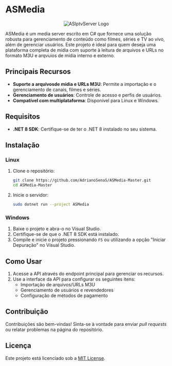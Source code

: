 # ASMedia
<p align="center">
<img src="https://github-production-user-asset-6210df.s3.amazonaws.com/61697830/395658951-90de0f84-d689-450f-8b42-3b565a6ebce5.png?X-Amz-Algorithm=AWS4-HMAC-SHA256&X-Amz-Credential=AKIAVCODYLSA53PQK4ZA%2F20241213%2Fus-east-1%2Fs3%2Faws4_request&X-Amz-Date=20241213T181814Z&X-Amz-Expires=300&X-Amz-Signature=fe9702376e944cd015b28570e8056042d0c2fa7f64e38e725fdacf67bdc539de&X-Amz-SignedHeaders=host" alt="ASIptvServer Logo" />
</p>

ASMedia é um media server escrito em C# que fornece uma solução robusta para gerenciamento de conteúdo como filmes, séries e TV ao vivo, além de gerenciar usuários. Este projeto é ideal para quem deseja uma plataforma completa de mídia com suporte à leitura de arquivos e URLs no formato M3U e arqvuios de mídia interno e externo.

## Principais Recursos

- **Suporte a arquivosde mídia e URLs M3U**: Permite a importação e o gerenciamento de canais, filmes e séries.
- **Gerenciamento de usuários**: Controle de acesso e perfis de usuários.
- **Compatível com multiplataforma**: Disponível para Linux e Windows.

## Requisitos

- **.NET 8 SDK**: Certifique-se de ter o .NET 8 instalado no seu sistema.

## Instalação

### Linux
1. Clone o repositório:
   ```bash
   git clone https://github.com/AdrianoSenaS/ASMedia-Master.git
   cd ASMedia-Master
   ```

2. Inicie o servidor:
   ```bash
   sudo dotnet run --project ASMedia
   ```

### Windows
1. Baixe o projeto e abra-o no Visual Studio.
2. Certifique-se de que o .NET 8 SDK está instalado.
3. Compile e inicie o projeto pressionando `F5` ou utilizando a opção "Iniciar Depuração" no Visual Studio.

## Como Usar
1. Acesse a API através do endpoint principal para gerenciar os recursos.
2. Use a interface da API para configurar os seguintes itens:
   - Importação de arquivos/URLs M3U
   - Gerenciamento de usuários e revendedores
   - Configuração de métodos de pagamento

## Contribuição
Contribuições são bem-vindas! Sinta-se à vontade para enviar *pull requests* ou relatar problemas na página do repositório.

## Licença
Este projeto está licenciado sob a [MIT License](LICENSE).


